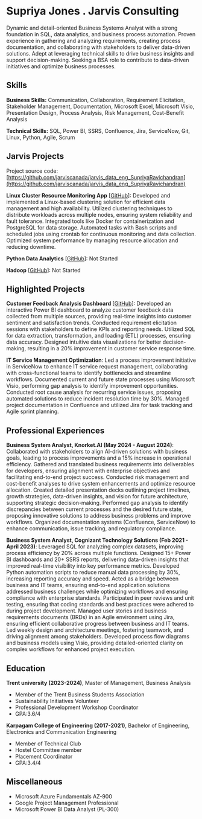 # Supriya Jones . Jarvis Consulting

Dynamic and detail-oriented Business Systems Analyst with a strong foundation in SQL, data analytics, and business process automation. Proven experience in gathering and analyzing requirements, creating process documentation, and collaborating with stakeholders to deliver data-driven solutions. Adept at leveraging technical skills to drive business insights and support decision-making. Seeking a BSA role to contribute to data-driven initiatives and optimize business processes.

## Skills

**Business Skills:** Communication, Collaboration, Requirement Elicitation, Stakeholder Management, Documentation, Microsoft Excel, Microsoft Visio, Presentation Design, Process Analysis, Risk Management, Cost-Benefit Analysis

**Technical Skills:** SQL, Power BI, SSRS, Confluence, Jira, ServiceNow, Git, Linux, Python, Agile, Scrum

## Jarvis Projects

Project source code: [https://github.com/jarviscanada/jarvis_data_eng_SupriyaRavichandran](https://github.com/jarviscanada/jarvis_data_eng_SupriyaRavichandran)


**Linux Cluster Resource Monitoring App** [[GitHub](https://github.com/jarviscanada/jarvis_data_eng_SupriyaRavichandran/tree/master/linux_sql)]: Developed and implemented a Linux-based clustering solution for efficient data management and high availability. Utilized clustering techniques to distribute workloads across multiple nodes, ensuring system reliability and fault tolerance. Integrated tools like Docker for containerization and PostgreSQL for data storage. Automated tasks with Bash scripts and scheduled jobs using crontab for continuous monitoring and data collection. Optimized system performance by managing resource allocation and reducing downtime.

**Python Data Analytics** [[GitHub](https://github.com/jarviscanada/jarvis_data_eng_SupriyaRavichandran/tree/master/python_data_anlytics)]: Not Started

**Hadoop** [[GitHub](https://github.com/jarviscanada/jarvis_data_eng_SupriyaRavichandran/tree/master/hadoop)]: Not Started


## Highlighted Projects
**Customer Feedback Analysis Dashboard** [[GitHub](https://github.com/jarviscanada/jarvis_profile_builder)]: Developed an interactive Power BI dashboard to analyze customer feedback data collected from multiple sources, providing real-time insights into customer sentiment and satisfaction trends. Conducted requirement elicitation sessions with stakeholders to define KPIs and reporting needs. Utilized SQL for data extraction, transformation, and loading (ETL) processes, ensuring data accuracy. Designed intuitive data visualizations for better decision-making, resulting in a 20% improvement in customer service response time.

**IT Service Management Optimization**: Led a process improvement initiative in ServiceNow to enhance IT service request management, collaborating with cross-functional teams to identify bottlenecks and streamline workflows. Documented current and future state processes using Microsoft Visio, performing gap analysis to identify improvement opportunities. Conducted root cause analysis for recurring service issues, proposing automated solutions to reduce incident resolution time by 30%. Managed project documentation in Confluence and utilized Jira for task tracking and Agile sprint planning.


## Professional Experiences

**Business System Analyst, Knorket.AI (May 2024 - August 2024)**: Collaborated with stakeholders to align AI-driven solutions with business goals, leading to process improvements and a 15% increase in operational efficiency. Gathered and translated business requirements into deliverables for developers, ensuring alignment with enterprise objectives and facilitating end-to-end project success. Conducted risk management and cost-benefit analyses to drive system enhancements and optimize resource allocation. Created detailed presentation decks outlining project timelines, growth strategies, data-driven insights, and vision for future architecture, supporting strategic decision-making. Performed gap analysis to identify discrepancies between current processes and the desired future state, proposing innovative solutions to address business problems and improve workflows. Organized documentation systems (Confluence, ServiceNow) to enhance communication, issue tracking, and regulatory compliance.

**Business System Analyst, Cognizant Technology Solutions (Feb 2021 - April 2023)**: Leveraged SQL for analyzing complex datasets, improving process efficiency by 20% across multiple functions. Designed 15+ Power BI dashboards and 20+ SSRS reports, delivering data-driven insights that improved real-time visibility into key performance metrics. Developed Python automation scripts to reduce manual data processing by 30%, increasing reporting accuracy and speed. Acted as a bridge between business and IT teams, ensuring end-to-end application solutions addressed business challenges while optimizing workflows and ensuring compliance with enterprise standards. Participated in peer reviews and unit testing, ensuring that coding standards and best practices were adhered to during project development. Managed user stories and business requirements documents (BRDs) in an Agile environment using Jira, ensuring efficient collaborative progress between business and IT teams. Led weekly design and architecture meetings, fostering teamwork, and driving alignment among stakeholders. Developed process flow diagrams and business models using Visio, providing detailed-oriented clarity on complex workflows for enhanced project execution.


## Education
**Trent university (2023-2024)**, Master of Management, Business Analysis
- Member of the Trent Business Students Association
- Sustainability Initiatives Volunteer
- Professional Development Workshop Coordinator
- GPA:3.6/4

**Karpagam College of Engineering (2017-2021)**, Bachelor of Engineering, Electronics and Communication Engineering
- Member of Technical Club
- Hostel Committee member
- Placement Coordinator
- GPA:3.4/4


## Miscellaneous
- Microsoft Azure Fundamentals AZ-900
- Google Project Management Professional
- Microsoft Power BI Data Analyst (PL-300)
